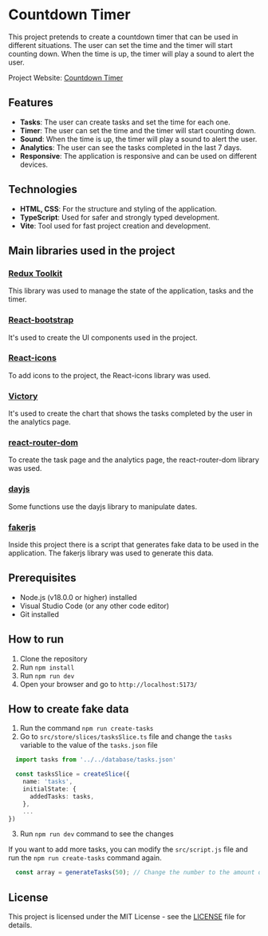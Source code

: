 # Countdown Timer
This project pretends to create a countdown timer that can be used in different situations. The user can set the time and the timer will start counting down. When the time is up, the timer will play a sound to alert the user.

Project Website: [Countdown Timer](https://main--arkon-data-test.netlify.app/)

## Features
- **Tasks**: The user can create tasks and set the time for each one.
- **Timer**: The user can set the time and the timer will start counting down.
- **Sound**: When the time is up, the timer will play a sound to alert the user.
- **Analytics**: The user can see the tasks completed in the last 7 days.
- **Responsive**: The application is responsive and can be used on different devices.

## Technologies
- **HTML, CSS**: For the structure and styling of the application.
- **TypeScript**: Used for safer and strongly typed development.
- **Vite**: Tool used for fast project creation and development.

## Main libraries used in the project
### [Redux Toolkit](https://redux-toolkit.js.org/)
  This library was used to manage the state of the application, tasks and the timer.
### [React-bootstrap](https://react-bootstrap.github.io/)
  It's used to create the UI components used in the project.

### [React-icons](https://react-icons.github.io/react-icons/)
  To add icons to the project, the React-icons library was used.
### [Victory](https://formidable.com/open-source/victory/)
  It's used to create the chart that shows the tasks completed by the user in the analytics page.
### [react-router-dom](https://reactrouter.com/en/main)
  To create the task page and the analytics page, the react-router-dom library was used.
### [dayjs](https://day.js.org/)
  Some functions use the dayjs library to manipulate dates.
### [fakerjs](https://fakerjs.dev/)
  Inside this project there is a script that generates fake data to be used in the application. The fakerjs library was used to generate this data.


## Prerequisites
- Node.js (v18.0.0 or higher) installed
- Visual Studio Code (or any other code editor)
- Git installed

## How to run
1. Clone the repository
2. Run `npm install`
3. Run `npm run dev`
4. Open your browser and go to `http://localhost:5173/`

## How to create fake data
1. Run the command `npm run create-tasks`
2. Go to `src/store/slices/tasksSlice.ts` file and change the `tasks` variable to the value of the `tasks.json` file
  ```typescript
    import tasks from '../../database/tasks.json'

    const tasksSlice = createSlice({
      name: 'tasks',
      initialState: {
        addedTasks: tasks,
      },
      ...
  })
  ```
3. Run `npm run dev` command to see the changes

If you want to add more tasks, you can modify the `src/script.js` file and run the `npm run create-tasks` command again.
  ```javascript
    const array = generateTasks(50); // Change the number to the amount of tasks you want to generate
  ```

## License
This project is licensed under the MIT License - see the [LICENSE](LICENSE) file for details.
```
